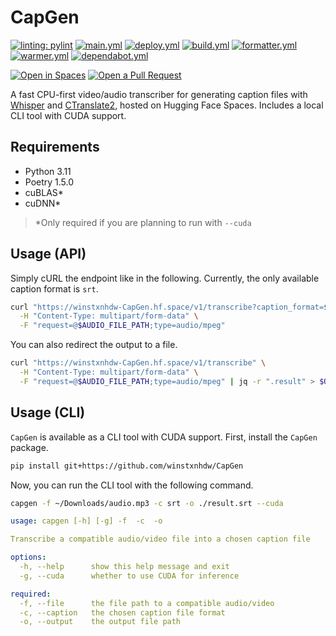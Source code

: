 # CapGen

[![linting: pylint](https://img.shields.io/badge/linting-pylint-yellowgreen)](https://github.com/PyCQA/pylint)
[![main.yml](https://github.com/winstxnhdw/CapGen/actions/workflows/main.yml/badge.svg)](https://github.com/winstxnhdw/CapGen/actions/workflows/main.yml)
[![deploy.yml](https://github.com/winstxnhdw/CapGen/actions/workflows/deploy.yml/badge.svg)](https://github.com/winstxnhdw/CapGen/actions/workflows/deploy.yml)
[![build.yml](https://github.com/winstxnhdw/CapGen/actions/workflows/build.yml/badge.svg)](https://github.com/winstxnhdw/CapGen/actions/workflows/build.yml)
[![formatter.yml](https://github.com/winstxnhdw/CapGen/actions/workflows/formatter.yml/badge.svg)](https://github.com/winstxnhdw/CapGen/actions/workflows/formatter.yml)
[![warmer.yml](https://github.com/winstxnhdw/CapGen/actions/workflows/warmer.yml/badge.svg)](https://github.com/winstxnhdw/CapGen/actions/workflows/warmer.yml)
[![dependabot.yml](https://github.com/winstxnhdw/CapGen/actions/workflows/dependabot.yml/badge.svg)](https://github.com/winstxnhdw/CapGen/actions/workflows/dependabot.yml)

[![Open in Spaces](https://huggingface.co/datasets/huggingface/badges/raw/main/open-in-hf-spaces-md-dark.svg)](https://huggingface.co/spaces/winstxnhdw/CapGen)
[![Open a Pull Request](https://huggingface.co/datasets/huggingface/badges/raw/main/open-a-pr-md-dark.svg)](https://github.com/winstxnhdw/CapGen/compare)

A fast CPU-first video/audio transcriber for generating caption files with [Whisper](https://openai.com/research/whisper) and [CTranslate2](https://github.com/OpenNMT/CTranslate2), hosted on Hugging Face Spaces. Includes a local CLI tool with CUDA support.

## Requirements

- Python 3.11
- Poetry 1.5.0
- cuBLAS*
- cuDNN*

> *Only required if you are planning to run with `--cuda`

## Usage (API)

Simply cURL the endpoint like in the following. Currently, the only available caption format is `srt`.

```bash
curl "https://winstxnhdw-CapGen.hf.space/v1/transcribe?caption_format=$CAPTION_FORMAT" \
  -H "Content-Type: multipart/form-data" \
  -F "request=@$AUDIO_FILE_PATH;type=audio/mpeg"
```

You can also redirect the output to a file.

```bash
curl "https://winstxnhdw-CapGen.hf.space/v1/transcribe" \
  -H "Content-Type: multipart/form-data" \
  -F "request=@$AUDIO_FILE_PATH;type=audio/mpeg" | jq -r ".result" > $OUTPUT_DIRECTORY/result.srt
```

## Usage (CLI)

`CapGen` is available as a CLI tool with CUDA support. First, install the `CapGen` package.

```bash
pip install git+https://github.com/winstxnhdw/CapGen
```

Now, you can run the CLI tool with the following command.

```bash
capgen -f ~/Downloads/audio.mp3 -c srt -o ./result.srt --cuda
```

```yaml
usage: capgen [-h] [-g] -f  -c  -o

Transcribe a compatible audio/video file into a chosen caption file

options:
  -h, --help      show this help message and exit
  -g, --cuda      whether to use CUDA for inference

required:
  -f, --file      the file path to a compatible audio/video
  -c, --caption   the chosen caption file format
  -o, --output    the output file path
```
